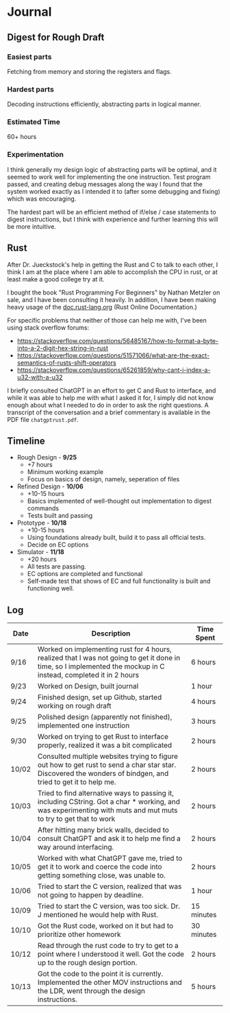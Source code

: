 # Journal

## Digest for Rough Draft
### Easiest parts 
Fetching from memory and storing the registers and flags.
### Hardest parts 
Decoding instructions efficiently, abstracting parts in logical manner.
### Estimated Time 
60+ hours  
### Experimentation 
I think generally my design logic of abstracting parts will be optimal, and it seemed to work well for implementing the one instruction. Test program passed, and creating debug messages along the way I found that the system worked exactly as I intended it to (after some debugging and fixing) which was encouraging.

The hardest part will be an efficient method of if/else / case statements to digest instructions, but I think with experience and further learning this will be more intuitive. 

## Rust
After Dr. Jueckstock's help in getting the Rust and C to talk to each other, I think I am at the place where I am able to accomplish the CPU in rust, or at least make a good college try at it. 

I bought the book "Rust Programming For Beginners" by Nathan Metzler on sale, and I have been consulting it heavily. In addition, I have been making heavy usage of the [doc.rust-lang.org](https://doc.rust-lang.org) (Rust Online Documentation.)

For specific problems that neither of those can help me with, I've been using stack overflow forums:
- https://stackoverflow.com/questions/56485167/how-to-format-a-byte-into-a-2-digit-hex-string-in-rust
- https://stackoverflow.com/questions/51571066/what-are-the-exact-semantics-of-rusts-shift-operators
- https://stackoverflow.com/questions/65261859/why-cant-i-index-a-u32-with-a-u32

I briefly consulted ChatGPT in an effort to get C and Rust to interface, and while it was able to help me with what I asked it for, I simply did not know enough about what I needed to do in order to ask the right questions. A transcript of the conversation and a brief commentary is available in the PDF file `chatgptrust.pdf`.




## Timeline

- Rough Design - **9/25**
    - +7 hours
    - Minimum working example
    - Focus on basics of design, namely, seperation of files
- Refined Design - **10/06**
    - +10-15 hours
    - Basics implemented of well-thought out implementation to digest commands
    - Tests built and passing
- Prototype - **10/18**
    - +10-15 hours
    - Using foundations already built, build it to pass all official tests.
    - Decide on EC options
- Simulator - **11/18**
    - +20 hours
    - All tests are passing.
    - EC options are completed and functional
    - Self-made test that shows of EC and full functionality is built and functioning well.

## Log
| Date | Description | Time Spent |
| ---- | ----------- | ---------- |
| 9/16 | Worked on implementing rust for 4 hours, realized that I was not going to get it done in time, so I implemented the mockup in C instead, completed it in 2 hours |  6 hours |
| 9/23 | Worked on Design, built journal | 1 hour |
| 9/24 | Finished design, set up Github, started working on rough draft | 4 hours |
| 9/25 | Polished design (apparently not finished), implemented one instruction | 3 hours |
| 9/30 | Worked on trying to get Rust to interface properly, realized it was a bit complicated | 2 hours |
| 10/02 | Consulted multiple websites trying to figure out how to get rust to send a char star star. Discovered the wonders of bindgen, and tried to get it to help me. | 2 hours |
| 10/03 | Tried to find alternative ways to passing it, including CString. Got a char * working, and was experimenting with muts and mut muts to try to get that to work | 2 hours |
| 10/04 | After hitting many brick walls, decided to consult ChatGPT and ask it to help me find a way around interfacing. | 2 hours |
| 10/05 | Worked with what ChatGPT gave me, tried to get it to work and coerce the code into getting something close, was unable to. | 2 hours |
| 10/06 | Tried to start the C version, realized that was not going to happen by deadline. | 1 hour | 
| 10/09 | Tried to start the C version, was too sick. Dr. J mentioned he would help with Rust. | 15 minutes |
| 10/10 | Got the Rust code, worked on it but had to prioritize other homework | 30 minutes |
| 10/12 | Read through the rust code to try to get to a point where I understood it well. Got the code up to the rough design portion. | 2 hours |
| 10/13 | Got the code to the point it is currently. Implemented the other MOV instructions and the LDR, went through the design instructions.  | 5 hours |